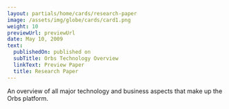 ```yaml
---
layout: partials/home/cards/research-paper
image: /assets/img/globe/cards/card1.png
weight: 10
previewUrl: previewUrl
date: May 10, 2009
text:
  publishedOn: published on
  subTitle: Orbs Technology Overview
  linkText: Preview Paper
  title: Research Paper
---
```


An overview of all major technology and business aspects that make up the Orbs platform.
